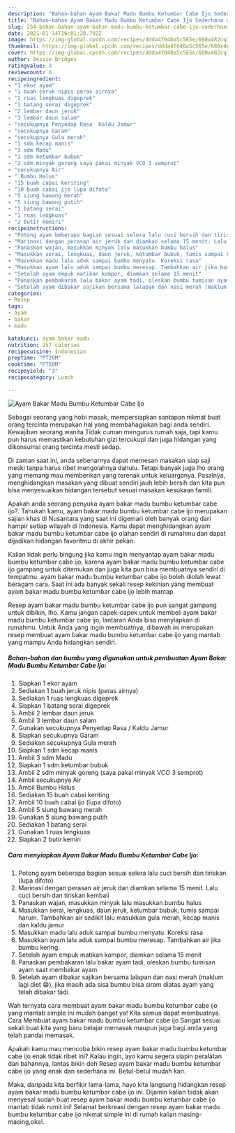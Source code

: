 ```yaml
---
description: "Bahan-bahan Ayam Bakar Madu Bumbu Ketumbar Cabe Ijo Sederhana dan Mudah Dibuat"
title: "Bahan-bahan Ayam Bakar Madu Bumbu Ketumbar Cabe Ijo Sederhana dan Mudah Dibuat"
slug: 254-bahan-bahan-ayam-bakar-madu-bumbu-ketumbar-cabe-ijo-sederhana-dan-mudah-dibuat
date: 2021-01-14T16:01:20.792Z
image: https://img-global.cpcdn.com/recipes/ddda4f040a5c565e/680x482cq70/ayam-bakar-madu-bumbu-ketumbar-cabe-ijo-foto-resep-utama.jpg
thumbnail: https://img-global.cpcdn.com/recipes/ddda4f040a5c565e/680x482cq70/ayam-bakar-madu-bumbu-ketumbar-cabe-ijo-foto-resep-utama.jpg
cover: https://img-global.cpcdn.com/recipes/ddda4f040a5c565e/680x482cq70/ayam-bakar-madu-bumbu-ketumbar-cabe-ijo-foto-resep-utama.jpg
author: Bessie Bridges
ratingvalue: 3
reviewcount: 6
recipeingredient:
- "1 ekor ayam"
- "1 buah jeruk nipis peras airnya"
- "1 ruas lengkuas digeprek"
- "1 batang serai digeprek"
- "2 lembar daun jeruk"
- "3 lembar daun salam"
- "secukupnya Penyedap Rasa  Kaldu Jamur"
- "secukupnya Garam"
- "secukupnya Gula merah"
- "1 sdm kecap manis"
- "3 sdm Madu"
- "1 sdm ketumbar bubuk"
- "2 sdm minyak goreng saya pakai minyak VCO 3 semprot"
- "secukupnya Air"
- " Bumbu Halus"
- "15 buah cabai keriting"
- "10 buah cabai ijo lupa difoto"
- "5 siung bawang merah"
- "5 siung bawang putih"
- "1 batang serai"
- "1 ruas lengkuas"
- "2 butir kemiri"
recipeinstructions:
- "Potong ayam beberapa bagian sesuai selera lalu cuci bersih dan tiriskan (lupa difoto)"
- "Marinasi dengan perasan air jeruk dan diamkan selama 15 menit. Lalu cuci bersih dan tiriskan kembali"
- "Panaskan wajan, masukkan minyak lalu masukkan bumbu halus"
- "Masukkan serai, lengkuas, daun jeruk, ketumbar bubuk, tumis sampai harum. Tambahkan air sedikit lalu masukkan gula merah, kecap manis dan kaldu jamur"
- "Masukkan madu lalu aduk sampai bumbu menyatu. Koreksi rasa"
- "Masukkan ayam lalu aduk sampai bumbu meresap. Tambahkan air jika bumbu kering."
- "Setelah ayam empuk matikan kompor, diamkan selama 15 menit"
- "Panaskan pembakaran lalu bakar ayam tadi, oleskan bumbu tumisan ayam saat membakar ayam"
- "Setelah ayam dibakar sajikan bersama lalapan dan nasi merah (maklum lagi diet 😁), jika masih ada sisa bumbu bisa siram diatas ayam yang telah dibakar tadi."
categories:
- Resep
tags:
- ayam
- bakar
- madu

katakunci: ayam bakar madu 
nutrition: 257 calories
recipecuisine: Indonesian
preptime: "PT26M"
cooktime: "PT50M"
recipeyield: "3"
recipecategory: Lunch

---
```



![Ayam Bakar Madu Bumbu Ketumbar Cabe Ijo](https://img-global.cpcdn.com/recipes/ddda4f040a5c565e/680x482cq70/ayam-bakar-madu-bumbu-ketumbar-cabe-ijo-foto-resep-utama.jpg)

Sebagai seorang yang hobi masak, mempersiapkan santapan nikmat buat orang tercinta merupakan hal yang membahagiakan bagi anda sendiri. Kewajiban seorang  wanita Tidak cuman mengurus rumah saja, tapi kamu pun harus memastikan kebutuhan gizi tercukupi dan juga hidangan yang dikonsumsi orang tercinta mesti sedap.

Di zaman  saat ini, anda sebenarnya dapat memesan masakan siap saji meski tanpa harus ribet mengolahnya dahulu. Tetapi banyak juga lho orang yang memang mau memberikan yang terenak untuk keluarganya. Pasalnya, menghidangkan masakan yang dibuat sendiri jauh lebih bersih dan kita pun bisa menyesuaikan hidangan tersebut sesuai masakan kesukaan famili. 



Apakah anda seorang penyuka ayam bakar madu bumbu ketumbar cabe ijo?. Tahukah kamu, ayam bakar madu bumbu ketumbar cabe ijo merupakan sajian khas di Nusantara yang saat ini digemari oleh banyak orang dari hampir setiap wilayah di Indonesia. Kamu dapat menghidangkan ayam bakar madu bumbu ketumbar cabe ijo olahan sendiri di rumahmu dan dapat dijadikan hidangan favoritmu di akhir pekan.

Kalian tidak perlu bingung jika kamu ingin menyantap ayam bakar madu bumbu ketumbar cabe ijo, karena ayam bakar madu bumbu ketumbar cabe ijo gampang untuk ditemukan dan juga kita pun bisa membuatnya sendiri di tempatmu. ayam bakar madu bumbu ketumbar cabe ijo boleh diolah lewat beragam cara. Saat ini ada banyak sekali resep kekinian yang membuat ayam bakar madu bumbu ketumbar cabe ijo lebih mantap.

Resep ayam bakar madu bumbu ketumbar cabe ijo pun sangat gampang untuk dibikin, lho. Kamu jangan capek-capek untuk membeli ayam bakar madu bumbu ketumbar cabe ijo, lantaran Anda bisa menyiapkan di rumahmu. Untuk Anda yang ingin membuatnya, dibawah ini merupakan resep membuat ayam bakar madu bumbu ketumbar cabe ijo yang mantab yang mampu Anda hidangkan sendiri.

<!--inarticleads1-->

##### Bahan-bahan dan bumbu yang digunakan untuk pembuatan Ayam Bakar Madu Bumbu Ketumbar Cabe Ijo:

1. Siapkan 1 ekor ayam
1. Sediakan 1 buah jeruk nipis (peras airnya)
1. Sediakan 1 ruas lengkuas digeprek
1. Siapkan 1 batang serai digeprek
1. Ambil 2 lembar daun jeruk
1. Ambil 3 lembar daun salam
1. Gunakan secukupnya Penyedap Rasa / Kaldu Jamur
1. Siapkan secukupnya Garam
1. Sediakan secukupnya Gula merah
1. Siapkan 1 sdm kecap manis
1. Ambil 3 sdm Madu
1. Siapkan 1 sdm ketumbar bubuk
1. Ambil 2 sdm minyak goreng (saya pakai minyak VCO 3 semprot)
1. Ambil secukupnya Air
1. Ambil  Bumbu Halus
1. Sediakan 15 buah cabai keriting
1. Ambil 10 buah cabai ijo (lupa difoto)
1. Ambil 5 siung bawang merah
1. Gunakan 5 siung bawang putih
1. Sediakan 1 batang serai
1. Gunakan 1 ruas lengkuas
1. Siapkan 2 butir kemiri




<!--inarticleads2-->

##### Cara menyiapkan Ayam Bakar Madu Bumbu Ketumbar Cabe Ijo:

1. Potong ayam beberapa bagian sesuai selera lalu cuci bersih dan tiriskan (lupa difoto)
1. Marinasi dengan perasan air jeruk dan diamkan selama 15 menit. Lalu cuci bersih dan tiriskan kembali
1. Panaskan wajan, masukkan minyak lalu masukkan bumbu halus
1. Masukkan serai, lengkuas, daun jeruk, ketumbar bubuk, tumis sampai harum. Tambahkan air sedikit lalu masukkan gula merah, kecap manis dan kaldu jamur
1. Masukkan madu lalu aduk sampai bumbu menyatu. Koreksi rasa
1. Masukkan ayam lalu aduk sampai bumbu meresap. Tambahkan air jika bumbu kering.
1. Setelah ayam empuk matikan kompor, diamkan selama 15 menit
1. Panaskan pembakaran lalu bakar ayam tadi, oleskan bumbu tumisan ayam saat membakar ayam
1. Setelah ayam dibakar sajikan bersama lalapan dan nasi merah (maklum lagi diet 😁), jika masih ada sisa bumbu bisa siram diatas ayam yang telah dibakar tadi.




Wah ternyata cara membuat ayam bakar madu bumbu ketumbar cabe ijo yang mantab simple ini mudah banget ya! Kita semua dapat membuatnya. Cara Membuat ayam bakar madu bumbu ketumbar cabe ijo Sangat sesuai sekali buat kita yang baru belajar memasak maupun juga bagi anda yang telah pandai memasak.

Apakah kamu mau mencoba bikin resep ayam bakar madu bumbu ketumbar cabe ijo enak tidak ribet ini? Kalau ingin, ayo kamu segera siapin peralatan dan bahannya, lantas bikin deh Resep ayam bakar madu bumbu ketumbar cabe ijo yang enak dan sederhana ini. Betul-betul mudah kan. 

Maka, daripada kita berfikir lama-lama, hayo kita langsung hidangkan resep ayam bakar madu bumbu ketumbar cabe ijo ini. Dijamin kalian tiidak akan menyesal sudah buat resep ayam bakar madu bumbu ketumbar cabe ijo mantab tidak rumit ini! Selamat berkreasi dengan resep ayam bakar madu bumbu ketumbar cabe ijo nikmat simple ini di rumah kalian masing-masing,oke!.

